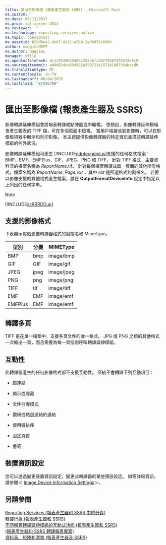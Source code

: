 ```yaml
---
title: 匯出至影像檔 (報表產生器及 SSRS) | Microsoft Docs
ms.custom: ''
ms.date: 06/13/2017
ms.prod: sql-server-2014
ms.reviewer: ''
ms.technology: reporting-services-native
ms.topic: conceptual
ms.assetid: 020d8ea2-de07-4212-a2bb-2ed0df2c8db8
author: maggiesMSFT
ms.author: maggies
manager: kfile
ms.openlocfilehash: dc1c8539b39a99c252ebfcb0275b674f657de6c9
ms.sourcegitcommit: ad4d92dce894592a259721a1571b1d8736abacdb
ms.translationtype: MT
ms.contentlocale: zh-TW
ms.lasthandoff: 08/04/2020
ms.locfileid: "87595790"
---
```

# <a name="exporting-to-an-image-file-report-builder-and-ssrs"></a>匯出至影像檔 (報表產生器及 SSRS)
  影像轉譯延伸模組會將報表轉譯成點陣圖或中繼檔。 依預設，影像轉譯延伸模組會產生報表的 TIFF 檔，可在多個頁面中檢視。 當用戶端接收到影像時，可以在影像檢視器中顯示和列印影像。 本主題提供影像轉譯器的特定資訊並描述轉譯延伸模組的例外狀況。  
  
 影像轉譯延伸模組可產生 [!INCLUDE[ndptecgdiplus](../../includes/ndptecgdiplus-md.md)]支援的任何格式檔案：BMP、EMF、EMFPlus、GIF、JPEG、PNG 和 TIFF。 針對 TIFF 格式，主要資料流的檔案名稱為 *ReportName*.tif。 針對每個檔案轉譯成單一頁面的其他所有格式，檔案名稱為 *ReportName_Page.ext* ，其中 *ext* 是所選格式的副檔名。 若要以影像支援的其他格式產生檔案，請在 **OutputFormatDeviceInfo** 設定中指定以上列出的任何字串。  
  
> [!NOTE]  
>  [!INCLUDE[ssRBRDDup](../../includes/ssrbrddup-md.md)]  
  
##  <a name="supported-image-formats"></a><a name="SupportedImageFormats"></a> 支援的影像格式  
 下表顯示每個影像轉譯器格式的副檔名和 MimeType。  
  
|**型別**|**分機**|**MIMEType**|  
|--------------|-------------------|------------------|  
|BMP|bmp|image/bmp|  
|GIF|GIF|image/gif|  
|JPEG|jpeg|image/jpeg|  
|PNG|png|image/png|  
|TIFF|tif|image/tiff|  
|EMF|EMF|image/emf|  
|EMFPlus|EMF|image/emf|  
  
  
##  <a name="rendering-multiple-pages"></a><a name="RenderingMultiplePages"></a> 轉譯多頁  
 TIFF 是在單一檔案中，支援多頁文件的唯一格式。 JPG 或 PNG 之類的其他格式一次輸出一頁，而且需要為每一頁個別呼叫轉譯延伸模組。  
  
  
##  <a name="interactivity"></a><a name="Interactivity"></a>互動性  
 此轉譯器產生的任何影像格式都不支援互動性。 系統不會轉譯下列互動項目：  
  
-   超連結  
  
-   顯示或隱藏  
  
-   文件引導模式  
  
-   鑽研或點選連結的連結  
  
-   使用者排序  
  
-   固定頁首  
  
-   書籤  
  
  
##  <a name="device-information-settings"></a><a name="DeviceInfo"></a>裝置資訊設定  
 您可以透過變更裝置資訊設定，變更此轉譯器的某些預設設定。 如需詳細資訊，請參閱＜ [Image Device Information Settings](../image-device-information-settings.md)＞。  
  
  
## <a name="see-also"></a>另請參閱  
 [Reporting Services &#40;報表產生器和 SSRS 中的分頁&#41;](../report-design/pagination-in-reporting-services-report-builder-and-ssrs.md)   
 [轉譯行為 &#40;報表產生器和 SSRS&#41;](../report-design/rendering-behaviors-report-builder-and-ssrs.md)   
 [不同報表轉譯延伸模組的互動式功能 &#40;報表產生器和 SSRS&#41;](interactive-functionality-different-report-rendering-extensions.md)   
 [&#40;報表產生器和 SSRS 轉譯報表專案&#41;](../report-design/rendering-report-items-report-builder-and-ssrs.md)   
 [資料表、矩陣和清單 &#40;報表產生器及 SSRS&#41;](../report-design/create-invoices-and-forms-with-lists-report-builder-and-ssrs.md)  
  
  
